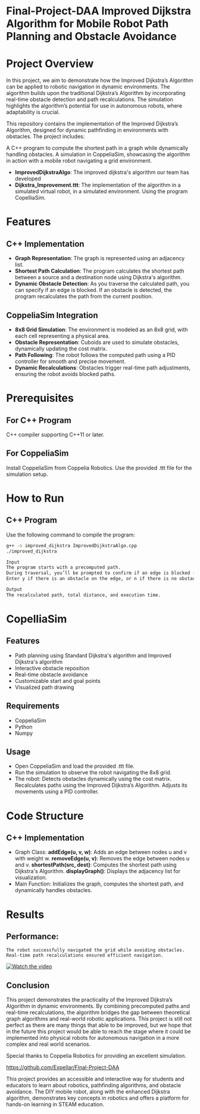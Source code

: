 # Final-Project-DAA Improved Dijkstra Algorithm for Mobile Robot Path Planning and Obstacle Avoidance
# Project Overview
In this project, we aim to demonstrate how the Improved Dijkstra’s Algorithm can be applied to robotic navigation in dynamic environments. The algorithm builds upon the traditional Dijkstra’s Algorithm by incorporating real-time obstacle detection and path recalculations. The simulation highlights the algorithm’s potential for use in autonomous robots, where adaptability is crucial.

This repository contains the implementation of the Improved Dijkstra’s Algorithm, designed for dynamic pathfinding in environments with obstacles. The project includes:

A C++ program to compute the shortest path in a graph while dynamically handling obstacles.
A simulation in CoppeliaSim, showcasing the algorithm in action with a mobile robot navigating a grid environment.
- **ImprovedDijkstraAlgo**: The improved dijkstra's algorithm our team has developed
- **Dijkstra_Improvement.ttt**: The implementation of the algorithm in a simulated virtual robot, in a simulated environment. Using the program CopelliaSim.

# Features
## C++ Implementation
- **Graph Representation**: The graph is represented using an adjacency list.
- **Shortest Path Calculation**: The program calculates the shortest path between a source and a destination node using Dijkstra's algorithm.
- **Dynamic Obstacle Detection**: As you traverse the calculated path, you can specify if an edge is blocked. If an obstacle is detected, the program recalculates the path from the current position.

## CoppeliaSim Integration
- **8x8 Grid Simulation**: The environment is modeled as an 8x8 grid, with each cell representing a physical area.
- **Obstacle Representation**: Cuboids are used to simulate obstacles, dynamically updating the cost matrix.
- **Path Following**: The robot follows the computed path using a PID controller for smooth and precise movement.
- **Dynamic Recalculations**: Obstacles trigger real-time path adjustments, ensuring the robot avoids blocked paths.

# Prerequisites
## For C++ Program
C++ compiler supporting C++11 or later.

## For CoppeliaSim
Install CoppeliaSim from Coppelia Robotics.
Use the provided .ttt file for the simulation setup.
  
# How to Run
## C++ Program
Use the following command to compile the program:

```bash
g++ -o improved_dijkstra ImprovedDijkstraAlgo.cpp
./improved_dijkstra

Input
The program starts with a precomputed path.
During traversal, you’ll be prompted to confirm if an edge is blocked (y/n).
Enter y if there is an obstacle on the edge, or n if there is no obstacle.

Output
The recalculated path, total distance, and execution time.

```
# CopelliaSim

  ## Features
  - Path planning using Standard Dijkstra's algorithm and Improved Dijkstra's algorithm
  - Interactive obstacle reposition
  - Real-time obstacle avoidance
  - Customizable start and goal points
  - Visualized path drawing

  ## Requirements
  - CoppeliaSim
  - Python
  - Numpy

  ## Usage
  - Open CoppeliaSim and load the provided .ttt file.
  - Run the simulation to observe the robot navigating the 8x8 grid.
  - The robot:
      Detects obstacles dynamically using the cost matrix.
      Recalculates paths using the Improved Dijkstra’s Algorithm.
      Adjusts its movements using a PID controller.

# Code Structure
## C++ Implementation
- Graph Class: 
    **addEdge(u, v, w)**: Adds an edge between nodes u and v with weight w.
    **removeEdge(u, v)**: Removes the edge between nodes u and v.
    **shortestPath(src, dest)**: Computes the shortest path using Dijkstra's Algorithm.
    **displayGraph()**: Displays the adjacency list for visualization.
- Main Function: 
    Initializes the graph, computes the shortest path, and dynamically handles obstacles.

# Results
## Performance:
    The robot successfully navigated the grid while avoiding obstacles.
    Real-time path recalculations ensured efficient navigation.

[![Watch the video](https://raw.githubusercontent.com/Final-Project-DAA/Expellar/repository/branch/path/to/thumbnail.jpg)](https://github.com/username/repository/raw/branch/path/to/video.mp4)


## Conclusion
This project demonstrates the practicality of the Improved Dijkstra’s Algorithm in dynamic environments. By combining precomputed paths and real-time recalculations, the algorithm bridges the gap between theoretical graph algorithms and real-world robotic applications. This project is still not perfect as there are many things that able to be improved, but we hope that in the future this project would be able to reach the stage where it could be implemented into physical robots for autonomous navigation in a more complex and real world scenarios.

Special thanks to Coppelia Robotics for providing an excellent simulation.

https://github.com/Expellar/Final-Project-DAA

This project provides an accessible and interactive way for students and educators to learn about robotics, pathfinding algorithms, 
and obstacle avoidance. The DIY mobile robot, along with the enhanced Dijkstra algorithm, demonstrates key concepts in robotics and
offers a platform for hands-on learning in STEAM education.
